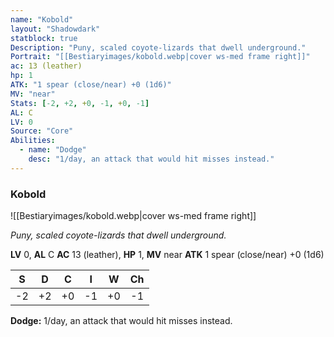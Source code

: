 ```yaml
---
name: "Kobold"
layout: "Shadowdark"
statblock: true
Description: "Puny, scaled coyote-lizards that dwell underground."
Portrait: "[[Bestiaryimages/kobold.webp|cover ws-med frame right]]"
ac: 13 (leather)
hp: 1
ATK: "1 spear (close/near) +0 (1d6)"
MV: "near"
Stats: [-2, +2, +0, -1, +0, -1]
AL: C
LV: 0
Source: "Core"
Abilities:
  - name: "Dodge"
    desc: "1/day, an attack that would hit misses instead."
---
```


### Kobold

![[Bestiaryimages/kobold.webp|cover ws-med frame right]]

_Puny, scaled coyote-lizards that dwell underground._

**LV** 0, **AL** C
**AC** 13 (leather), **HP** 1, **MV** near
**ATK** 1 spear (close/near) +0 (1d6)

|  S  |  D  |  C  |  I  |  W  |  Ch  |
|:---:|:---:|:---:|:---:|:---:|:----:|
| -2 | +2 | +0 | -1 | +0 | -1 |

**Dodge:** 1/day, an attack that would hit misses instead.


